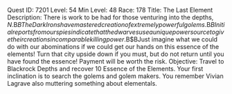Quest ID: 7201
Level: 54
Min Level: 48
Race: 178
Title: The Last Element
Description: There is work to be had for those venturing into the depths, $N.$B$BThe Dark Irons have mastered creation of extremely powerful golems.$B$BInitial reports from our spies indicate that the dwarves use a unique power source to give their creations incomparable killing power.$B$BJust imagine what we could do with our abominations if we could get our hands on this essence of the elements! Turn that city upside down if you must, but do not return until you have found the essence! Payment will be worth the risk.
Objective: Travel to Blackrock Depths and recover 10 Essence of the Elements. Your first inclination is to search the golems and golem makers. You remember Vivian Lagrave also muttering something about elementals.
